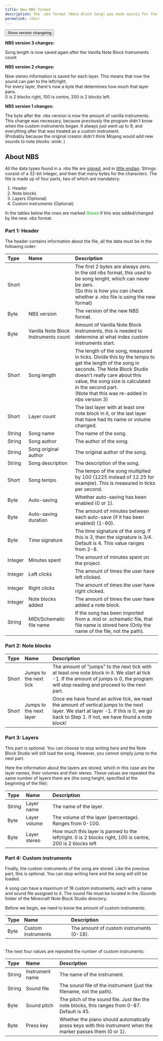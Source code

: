 ```yaml
---
title: New NBS format
description: The .nbs format (Note Block Song) was made mainly for the Minecraft Note Block Studio, <br>and contains data about how note blocks are laid out in the program to form a song. <br><br> To make Note Block Studio work better and to make it futureproof, we are using an improved format.<br>The first 2 bytes of the .nbs file have been changed to 0 to indicate this new format.
permalink: /nbs/
---
```


<button data-toggle="collapse" data-target="#demo" class="btn btn-lg btn-block btn-primary">Show version changelog</button>

<div id="demo" class="collapse">

<strong>NBS version 3 changes:</strong> 
<p>Song length is now saved again after the Vanilla Note Block Instruments count</p>

<strong>NBS version 2 changes:</strong> 
<p>Now stereo information is saved for each layer. This means that now the sound can pan to the left/right.<br> For every layer, there's now a byte that determines how much that layer pans.<br>0 is 2 blocks right, 100 is centre, 200 is 2 blocks left.</p>

<strong>NBS version 1 changes:</strong> 
<p>The byte after the .nbs version is now the amount of vanilla instruments.<br>
This change was necessary, because previously the program didn't know when the custom instruments began. It always just went up to 9, and everything after that was treated as a custom instrument.<br>
(Probably because the original creator didn't think Mojang would add new sounds to note blocks :wink: )</p>
</div>


## About NBS
All the data types found in a .nbs file are <a href="http://en.wikipedia.org/wiki/Signedness" target="_blank">signed</a>, and in <a href="http://en.wikipedia.org/wiki/Endianness" target="_blank">little endian</a>. Strings consist of a 32-bit integer, and then that many bytes for the characters. The file is made up of four parts, two of which are mandatory:

1. Header
2. Note blocks
3. Layers (Optional)
4. Custom instruments (Optional)

<span>In the tables below the rows are marked</span> <strong><span style="color: #01cc01c7">Green</span></strong> <span>if this was added/changed by the new .nbs format.</span>

### Part 1: Header

The header contains information about the file, all the data must be in the following order:

<table>
  <thead>
    <tr>
      <th style="text-align: left">Type</th>
      <th style="text-align: left">Name</th>
      <th style="text-align: left">Description</th>
    </tr>
  </thead>
  <tbody>
    <tr class="newversion">
      <td style="text-align: left">Short</td>
      <td style="text-align: left"></td>
        <td style="text-align: left">The first 2 bytes are always zero. In the old nbs format, this used to be song lenght, which can never be zero.<br> 
        (So this is how you can check whether a .nbs file is using the new format)</td>
    </tr>
    <tr class="newversion">
      <td style="text-align: left">Byte</td>
      <td style="text-align: left">NBS version</td>
      <td style="text-align: left">The version of the new NBS format.</td>
    </tr>
    <tr class="newversion">
      <td style="text-align: left">Byte</td>
      <td style="text-align: left">Vanilla Note Block Instruments count</td>
       <td style="text-align: left">Amount of Vanilla Note Block Instruments, this is needed to determine at what index custom instruments start.</td>
    </tr>
    <tr class="newversion">
      <td style="text-align: left">Short</td>
      <td style="text-align: left">Song length</td>
       <td style="text-align: left">The length of the song, measured in ticks. Divide this by the tempo to get the length of the song in seconds. The Note Block Studio doesn't really care about this value, the song size is calculated in the second part.<br>
       (Note that this was re-added in nbs version 3)</td>
    </tr>
    <tr>
      <td style="text-align: left">Short</td>
      <td style="text-align: left">Layer count</td>
       <td style="text-align: left">The last layer with at least one note block in it, or the last layer that have had its name or volume changed.</td>
    </tr>
    <tr>
      <td style="text-align: left">String</td>
      <td style="text-align: left">Song name</td>
      <td style="text-align: left">The name of the song.</td>
    </tr>
    <tr>
      <td style="text-align: left">String</td>
      <td style="text-align: left">Song author</td>
      <td style="text-align: left">The author of the song.</td>
    </tr>
    <tr>
      <td style="text-align: left">String</td>
      <td style="text-align: left">Song original author</td>
      <td style="text-align: left">The original author of the song.</td>
    </tr>
    <tr>
      <td style="text-align: left">String</td>
      <td style="text-align: left">Song description</td>
      <td style="text-align: left">The description of the song.</td>
    </tr>
    <tr>
      <td style="text-align: left">Short</td>
      <td style="text-align: left">Song tempo</td>
      <td style="text-align: left">The tempo of the song multiplied by 100 (1225 instead of 12.25 for example). This is measured in ticks per second.</td>
    </tr>
    <tr>
      <td style="text-align: left">Byte</td>
      <td style="text-align: left">Auto-saving</td>
      <td style="text-align: left">Whether auto-saving has been enabled (0 or 1).</td>
    </tr>
    <tr>
      <td style="text-align: left">Byte</td>
      <td style="text-align: left">Auto-saving duration</td>
      <td style="text-align: left">The amount of minutes between each auto-save (if it has been enabled) (1-60).</td>
    </tr>
    <tr>
      <td style="text-align: left">Byte</td>
      <td style="text-align: left">Time signature</td>
      <td style="text-align: left">The time signature of the song. If this is 3, then the signature is 3/4. Default is 4. This value ranges from 2-8.</td>
    </tr>
    <tr>
      <td style="text-align: left">Integer</td>
      <td style="text-align: left">Minutes spent</td>
      <td style="text-align: left">The amount of minutes spent on the project.</td>
    </tr>
    <tr>
      <td style="text-align: left">Integer</td>
      <td style="text-align: left">Left clicks</td>
      <td style="text-align: left">The amount of times the user have left clicked.</td>
    </tr>
    <tr>
      <td style="text-align: left">Integer</td>
      <td style="text-align: left">Right clicks</td>
      <td style="text-align: left">The amount of times the user have right clicked.</td>
    </tr>
    <tr>
      <td style="text-align: left">Integer</td>
      <td style="text-align: left">Note blocks added</td>
      <td style="text-align: left">The amount of times the user have added a note block.</td>
    </tr>
    <tr>
      <td style="text-align: left">String</td>
      <td style="text-align: left">MIDI/Schematic file name</td>
      <td style="text-align: left">If the song has been imported from a .mid or .schematic file, that file name is stored here (Only the name of the file, not the path).</td>
    </tr>
  </tbody>
</table>

### Part 2: Note blocks

<table>
  <thead>
    <tr>
      <th style="text-align: left">Type</th>
      <th style="text-align: left">Name</th>
      <th style="text-align: left">Description</th>
    </tr>
  </thead>
  <tbody>
    <tr>
      <td style="text-align: left">Short</td>
      <td style="text-align: left">Jumps to the next tick</td>
        <td style="text-align: left">The amount of "jumps" to the next tick with at least one note block in it. We start at tick -1. If the amount of jumps is 0, the program will stop reading and proceed to the next part.</td>
    </tr>
    <tr>
      <td style="text-align: left">Short</td>
      <td style="text-align: left">Jumps to the next layer</td>
      <td style="text-align: left">Once we have found an active tick, we read the amount of vertical jumps to the next layer. We start at layer -1. If this is 0, we go back to Step 1. If not, we have found a note block!</td>
    </tr>
  </tbody>
</table>

### Part 3: Layers

This part is optional. You can choose to stop writing here and the Note Block Studio will still load the song.
However, you cannot simply jump to the next part.

Here the information about the layers are stored, which in this case are the layer names, their volumes and their stereo. These values are repeated the same number of layers there are (the song height, specified at the beginning of the file):

<table>
  <thead>
    <tr>
      <th style="text-align: left">Type</th>
      <th style="text-align: left">Name</th>
      <th style="text-align: left">Description</th>
    </tr>
  </thead>
  <tbody>
    <tr>
      <td style="text-align: left">String</td>
      <td style="text-align: left">Layer name</td>
        <td style="text-align: left">The name of the layer.</td>
    </tr>
    <tr>
      <td style="text-align: left">Byte</td>
      <td style="text-align: left">Layer volume</td>
      <td style="text-align: left">The volume of the layer (percentage). Ranges from 0-100.</td>
    </tr>
    <tr class="newversion">
      <td style="text-align: left">Byte</td>
      <td style="text-align: left">Layer stereo</td>
      <td style="text-align: left">How much this layer is panned to the left/right. 0 is 2 blocks right, 100 is centre, 200 is 2 blocks left</td>
    </tr>
  </tbody>
</table>

### Part 4: Custom instruments

Finally, the custom instruments of the song are stored. Like the previous part, this is optional. You can stop writing here and the song will still be loaded.

A song can have a maximum of 18 custom instruments, each with a name and sound file assigned to it. The sound file must be located in the /Sounds folder of the Minecraft Note Block Studio directory.

Before we begin, we need to know the amount of custom instruments:
<table>
  <thead>
    <tr>
      <th style="text-align: left">Type</th>
      <th style="text-align: left">Name</th>
      <th style="text-align: left">Description</th>
    </tr>
  </thead>
  <tbody>
    <tr>
      <td style="text-align: left">Byte</td>
      <td style="text-align: left">Custom instruments</td>
        <td style="text-align: left">The amount of custom instruments (0-18).</td>
    </tr>
  </tbody>
</table><br> 
The next four values are repeated the number of custom instruments:

<table>
  <thead>
    <tr>
      <th style="text-align: left">Type</th>
      <th style="text-align: left">Name</th>
      <th style="text-align: left">Description</th>
    </tr>
  </thead>
  <tbody>
    <tr>
      <td style="text-align: left">String</td>
      <td style="text-align: left">Instrument name</td>
      <td style="text-align: left">The name of the instrument.</td>
    </tr>
    <tr>
      <td style="text-align: left">String</td>
      <td style="text-align: left">Sound file</td>
      <td style="text-align: left">The sound file of the instrument (just the filename, not the path).</td>
    </tr>
    <tr>
      <td style="text-align: left">Byte</td>
      <td style="text-align: left">Sound pitch</td>
      <td style="text-align: left">The pitch of the sound file. Just like the note blocks, this ranges from 0-87. Default is 45.</td>
    </tr>
    <tr>
      <td style="text-align: left">Byte</td>
      <td style="text-align: left">Press key</td>
      <td style="text-align: left">Whether the piano should automatically press keys with this instrument when the marker passes them (0 or 1).</td>
    </tr>
  </tbody>
</table><br> 